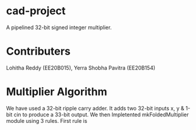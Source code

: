 # cad-project
A pipelined 32-bit signed integer multiplier.
# Contributers
Lohitha Reddy (EE20B015), 
Yerra Shobha Pavitra (EE20B154)
# Multiplier Algorithm

We have used a 32-bit ripple carry adder. It adds two 32-bit inputs x, y & 1-bit cin to produce a 33-bit output. 
We then Impletented mkFoldedMultiplier module using 3 rules. First rule is


